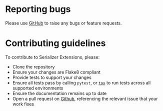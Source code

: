 # Reporting bugs
Please use [GitHub][github] to raise any bugs or feature requests.

# Contributing guidelines
To contribute to Serializer Extensions, please:

* Clone the repository
* Ensure your changes are Flake8 compliant
* Provide tests to support your changes
* Ensure all tests pass by calling `pytest`, or
  [`tox`](http://tox.readthedocs.org/en/latest/) to run tests across all
  supported environments
* Ensure the documentation remains up to date
* Open a pull request on [Github][github], referencing the relevant issue
  that your work fixes


[github]: https://github.com/HousekeepLtd/django-rest-framework-serializer-extensions

